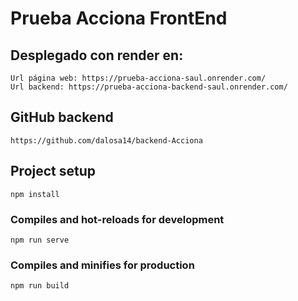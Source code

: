 # Prueba Acciona FrontEnd

## Desplegado con render en:
```
Url página web: https://prueba-acciona-saul.onrender.com/
Url backend: https://prueba-acciona-backend-saul.onrender.com/

```
## GitHub backend
```
https://github.com/dalosa14/backend-Acciona
```
## Project setup
```
npm install
```

### Compiles and hot-reloads for development
```
npm run serve
```

### Compiles and minifies for production
```
npm run build
```

